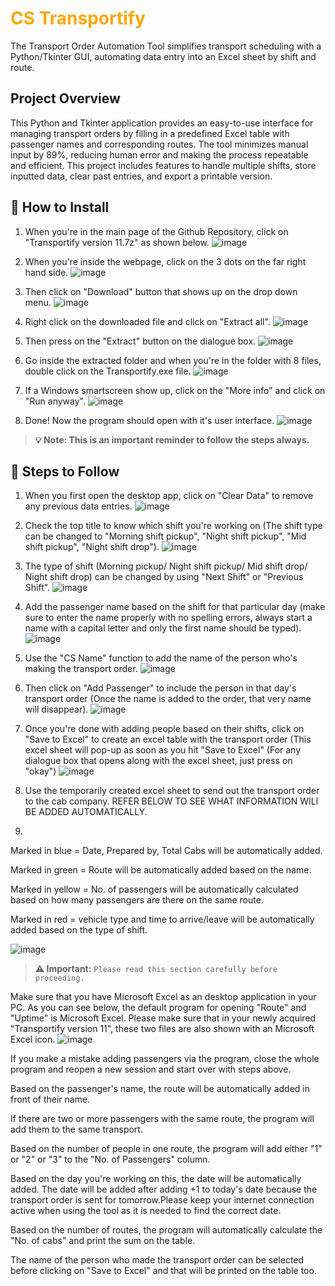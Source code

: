 <h1 style="color: orange;">CS Transportify</h1>
The Transport Order Automation Tool simplifies transport scheduling with a Python/Tkinter GUI, automating data entry into an Excel sheet by shift and route. 

## Project Overview
This Python and Tkinter application provides an easy-to-use interface for managing transport orders by filling in a predefined Excel table with passenger names and corresponding routes. The tool minimizes manual input by 89%, reducing human error and making the process repeatable and efficient. This project includes features to handle multiple shifts, store inputted data, clear past entries, and export a printable version.

## 🚀 How to Install
1. When you're in the main page of the Github Repository, click on "Transportify version 11.7z" as shown below.
![image](https://github.com/user-attachments/assets/f05765eb-362f-4584-9573-12f80f587810)

2. When you're inside the webpage, click on the 3 dots on the far right hand side.
![image](https://github.com/user-attachments/assets/7e94d365-037b-488c-82e9-ef1c6dd6584c)

3. Then click on "Download" button that shows up on the drop down menu.
![image](https://github.com/user-attachments/assets/c0528436-58bc-4bf4-848d-7b5506f3130d)

4. Right click on the downloaded file and click on "Extract all".
![image](https://github.com/user-attachments/assets/b10d01b2-c1ca-41fc-92bd-bf038e8413a8)

5. Then press on the "Extract" button on the dialogue box.
![image](https://github.com/user-attachments/assets/8b9fda6e-3c18-4c8c-ab07-d1ed2a2bfeac)

6. Go inside the extracted folder and when you're in the folder with 8 files, double click on the Transportify.exe file.
![image](https://github.com/user-attachments/assets/46e105c9-bb4f-4728-b6e1-022340a64559)

7. If a Windows smartscreen show up, click on the "More info" and click on "Run anyway".
![image](https://github.com/user-attachments/assets/4608f906-f135-4a10-95bd-210ce95ab9ae)

8. Done! Now the program should open with it's user interface.
![image](https://github.com/user-attachments/assets/e633f169-1dbd-4cc3-9797-12ac86390bb9)

> **💡 **Note**: This is an important reminder to follow the steps always.**



## 📝 Steps to Follow
1. When you first open the desktop app, click on "Clear Data" to remove any previous data entries.
![image](https://github.com/user-attachments/assets/c21a7af9-8542-417f-974f-1361ea983bc7)

2. Check the top title to know which shift you're working on (The shift type can be changed to "Morning shift pickup", "Night shift pickup", "Mid shift pickup", "Night shift drop").
![image](https://github.com/user-attachments/assets/cfb587a6-1cfa-4ad6-8c3a-e0858bc16613)

3. The type of shift (Morning pickup/ Night shift pickup/ Mid shift drop/ Night shift drop) can be changed by using "Next Shift" or "Previous Shift".
![image](https://github.com/user-attachments/assets/e69fae71-d380-40b2-b338-35f9dcf42ed1)

5. Add the passenger name based on the shift for that particular day (make sure to enter the name properly with no spelling errors, always start a name with a capital letter and only the first name should be typed).
![image](https://github.com/user-attachments/assets/dbf1f8fa-ba7c-48f8-adae-704a6fa7ff89)

6. Use the "CS Name" function to add the name of the person who's making the transport order.
![image](https://github.com/user-attachments/assets/265f15b9-166d-4632-a4da-d0f49c5d84aa)

7. Then click on "Add Passenger" to include the person in that day's transport order (Once the name is added to the order, that very name will disappear).
![image](https://github.com/user-attachments/assets/7a6ee5ff-1ee0-4b4f-a923-2f8511ba32dc)

8. Once you're done with adding people based on their shifts, click on "Save to Excel" to create an excel table with the transport order (This excel sheet will pop-up as soon as you hit "Save to Excel" (For any dialogue box that opens along with the excel sheet, just press on "okay")
![image](https://github.com/user-attachments/assets/15fe6ad6-1c0e-4fc4-adeb-46da3ebf943e)

9. Use the temporarily created excel sheet to send out the transport order to the cab company. REFER BELOW TO SEE WHAT INFORMATION WILl BE ADDED AUTOMATICALLY.
10. 
Marked in blue = Date, Prepared by, Total Cabs will be automatically added.

Marked in green = Route will be automatically added based on the name.

Marked in yellow = No. of passengers will be automatically calculated based on how many passengers are there on the same route.

Marked in red = vehicle type and time to arrive/leave will be automatically added based on the type of shift.

![image](https://github.com/user-attachments/assets/acf4594f-cef1-4b17-a7d5-025314392f0f)


> **⚠️ Important:** `Please read this section carefully before proceeding.`

Make sure that you have Microsoft Excel as an desktop application in your PC.
As you can see below, the default program for opening "Route" and "Uptime" is Microsoft Excel. Please make sure that in your newly acquired "Transportify version 11", these two files are also shown with an Microsoft Excel icon.
![image](https://github.com/user-attachments/assets/8b55713c-59d3-492d-8e98-25cc25633484)
 
If you make a mistake adding passengers via the program, close the whole program and reopen a new session and start over with steps above. 

Based on the passenger's name, the route will be automatically added in front of their name.

If there are two or more passengers with the same route, the program will add them to the same transport.

Based on the number of people in one route, the program will add either "1" or "2" or "3" to the "No. of Passengers" column.

Based on the day you're working on this, the date will be automatically added. The date will be added after adding +1 to today's date because the transport order is sent for tomorrow.Please keep your internet connection active when using the tool as it is needed to find the correct date. 

Based on the number of routes, the program will automatically calculate the "No. of cabs" and print the sum on the table.

The name of the person who made the transport order can be selected before clicking on "Save to Excel" and that will be printed on the table too.







